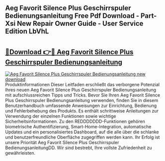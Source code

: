 ## Aeg Favorit Silence Plus Geschirrspuler Bedienungsanleitung Free Pdf Download - Part-Xsi New Repair Owner Guide - User Service Edition LbVhL

# <h2><a href="http://df47c0.blite.top/?on=Aeg+Favorit+Silence+Plus+Geschirrspuler+Bedienungsanleitung">🔗Download 👉🔴 Aeg Favorit Silence Plus Geschirrspuler Bedienungsanleitung</a></h2>

[![Aeg Favorit Silence Plus Geschirrspuler Bedienungsanleitung new download](https://i.imgur.com/lujVjoI.png)](http://df47c0.blite.top/?on=Aeg+Favorit+Silence+Plus+Geschirrspuler+Bedienungsanleitung)
Produktinformationen Dieser Leitfaden erschließt das verborgene Potenzial Ihres neuen Aeg Favorit Silence Plus Geschirrspuler Bedienungsanleitung mit aufschlussreichen Tipps und Tricks. Bevor Sie Ihren Aeg Favorit Silence Plus Geschirrspuler Bedienungsanleitung verwenden, finden Sie in diesem Benutzerhandbuch umfassende Anweisungen zur Einrichtung, Bedienung und Fehlerbehebung des Produkts. Es enthält schrittweise Anleitungen zur Verwendung der einzelnen Funktionen sowie wichtige Sicherheitsinformationen. Zu den REDDDDDDD-Funktionen gehören biometrische Authentifizierung, Smart-Home-Integration, automatische Updates und ein personalisiertes Dashboard, auf die alle über die schlanke und benutzerfreundliche Oberfläche zugegriffen werden kann. Ihr Erfolg ist unsere Priorität Aeg Favorit Silence Plus Geschirrspuler BedienungsanleitungDD. Wir sind bestrebt, Ihre vollste Zufriedenheit zu gewährleisten.
